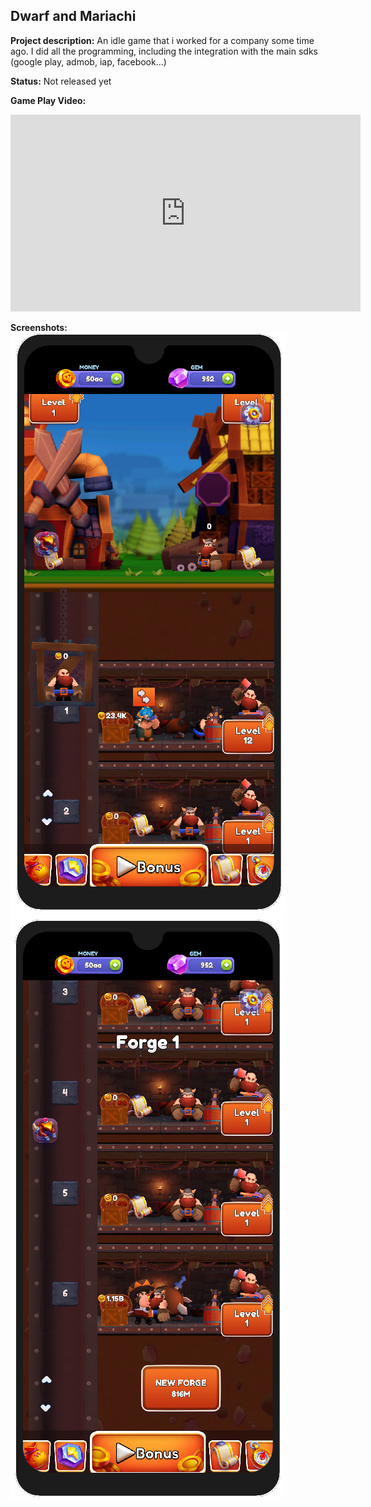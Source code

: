 ## Dwarf and Mariachi

**Project description:** 
An idle game that i worked for a company some time ago. I did all the programming, including the integration with the main sdks (google play, admob, iap, facebook...)

**Status:** 
Not released yet

**Game Play Video:** 
<iframe width="560" height="315" src="https://www.youtube.com/embed/i9_6UnpqGsU" title="YouTube video player" frameborder="0" allow="accelerometer; autoplay; clipboard-write; encrypted-media; gyroscope; picture-in-picture; web-share" allowfullscreen></iframe>

**Screenshots:** 
<img src="images/dwarfScreenshot01.png?raw=true"/>
<img src="images/dwarfScreenshot02.png?raw=true"/>
